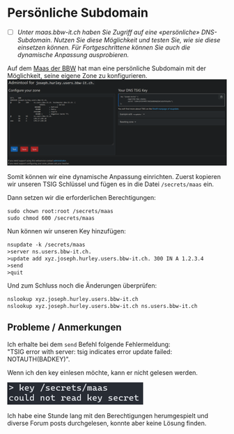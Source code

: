 # Persönliche Subdomain
- [ ] *Unter maas.bbw-it.ch haben Sie Zugriff auf eine «persönliche» DNS-Subdomain. Nutzen Sie diese Möglichkeit und testen Sie, wie sie diese einsetzen können. Für Fortgeschrittene können Sie auch die dynamische Anpassung ausprobieren.*

Auf dem [Maas der BBW](https://maas.bbw-it.ch/) hat man eine persönliche Subdomain mit der Möglichkeit, seine eigene Zone zu konfigurieren.  
![maas-1](images/maas-1.png)

Somit können wir eine dynamische Anpassung einrichten. Zuerst kopieren wir unseren TSIG Schlüssel und fügen es in die Datei `/secrets/maas` ein.

Dann setzen wir die erforderlichen Berechtigungen:  
```
sudo chown root:root /secrets/maas
sudo chmod 600 /secrets/maas
```
Nun können wir unseren Key hinzufügen:  
```
nsupdate -k /secrets/maas 
>server ns.users.bbw-it.ch. 
>update add xyz.joseph.hurley.users.bbw-it.ch. 300 IN A 1.2.3.4 
>send
>quit
```
Und zum Schluss noch die Änderungen überprüfen:  
```
nslookup xyz.joseph.hurley.users.bbw-it.ch
nslookup xyz.joseph.hurley.users.bbw-it.ch ns.users.bbw-it.ch
```

## Probleme / Anmerkungen
Ich erhalte bei dem `send` Befehl folgende Fehlermeldung:  
"TSIG error with server: tsig indicates error update failed: NOTAUTH(BADKEY)".

Wenn ich den key einlesen möchte, kann er nicht gelesen werden.

![key_secret](images/key_secret.png)

Ich habe eine Stunde lang mit den Berechtigungen herumgespielt und diverse Forum posts durchgelesen, konnte aber keine Lösung finden.